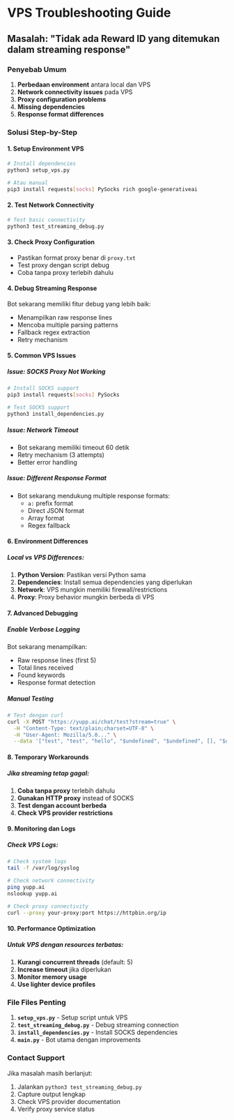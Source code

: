 # VPS Troubleshooting Guide

## Masalah: "Tidak ada Reward ID yang ditemukan dalam streaming response"

### Penyebab Umum
1. **Perbedaan environment** antara local dan VPS
2. **Network connectivity issues** pada VPS
3. **Proxy configuration problems**
4. **Missing dependencies**
5. **Response format differences**

### Solusi Step-by-Step

#### 1. Setup Environment VPS
```bash
# Install dependencies
python3 setup_vps.py

# Atau manual
pip3 install requests[socks] PySocks rich google-generativeai
```

#### 2. Test Network Connectivity
```bash
# Test basic connectivity
python3 test_streaming_debug.py
```

#### 3. Check Proxy Configuration
- Pastikan format proxy benar di `proxy.txt`
- Test proxy dengan script debug
- Coba tanpa proxy terlebih dahulu

#### 4. Debug Streaming Response
Bot sekarang memiliki fitur debug yang lebih baik:
- Menampilkan raw response lines
- Mencoba multiple parsing patterns
- Fallback regex extraction
- Retry mechanism

#### 5. Common VPS Issues

##### Issue: SOCKS Proxy Not Working
```bash
# Install SOCKS support
pip3 install requests[socks] PySocks

# Test SOCKS support
python3 install_dependencies.py
```

##### Issue: Network Timeout
- Bot sekarang memiliki timeout 60 detik
- Retry mechanism (3 attempts)
- Better error handling

##### Issue: Different Response Format
- Bot sekarang mendukung multiple response formats:
  - `a:` prefix format
  - Direct JSON format
  - Array format
  - Regex fallback

#### 6. Environment Differences

##### Local vs VPS Differences:
1. **Python Version**: Pastikan versi Python sama
2. **Dependencies**: Install semua dependencies yang diperlukan
3. **Network**: VPS mungkin memiliki firewall/restrictions
4. **Proxy**: Proxy behavior mungkin berbeda di VPS

#### 7. Advanced Debugging

##### Enable Verbose Logging
Bot sekarang menampilkan:
- Raw response lines (first 5)
- Total lines received
- Found keywords
- Response format detection

##### Manual Testing
```bash
# Test dengan curl
curl -X POST "https://yupp.ai/chat/test?stream=true" \
  -H "Content-Type: text/plain;charset=UTF-8" \
  -H "User-Agent: Mozilla/5.0..." \
  --data '["test", "test", "hello", "$undefined", "$undefined", [], "$undefined", [], "none", false]'
```

#### 8. Temporary Workarounds

##### Jika streaming tetap gagal:
1. **Coba tanpa proxy** terlebih dahulu
2. **Gunakan HTTP proxy** instead of SOCKS
3. **Test dengan account berbeda**
4. **Check VPS provider restrictions**

#### 9. Monitoring dan Logs

##### Check VPS Logs:
```bash
# Check system logs
tail -f /var/log/syslog

# Check network connectivity
ping yupp.ai
nslookup yupp.ai

# Check proxy connectivity
curl --proxy your-proxy:port https://httpbin.org/ip
```

#### 10. Performance Optimization

##### Untuk VPS dengan resources terbatas:
1. **Kurangi concurrent threads** (default: 5)
2. **Increase timeout** jika diperlukan
3. **Monitor memory usage**
4. **Use lighter device profiles**

### File Files Penting

1. **`setup_vps.py`** - Setup script untuk VPS
2. **`test_streaming_debug.py`** - Debug streaming connection
3. **`install_dependencies.py`** - Install SOCKS dependencies
4. **`main.py`** - Bot utama dengan improvements

### Contact Support

Jika masalah masih berlanjut:
1. Jalankan `python3 test_streaming_debug.py`
2. Capture output lengkap
3. Check VPS provider documentation
4. Verify proxy service status 